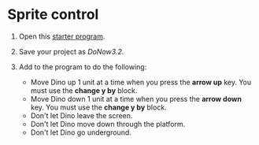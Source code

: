 # Sprite control

1. Open this [starter program](https://snap.berkeley.edu/snap/snap.html#present:Username=andrewspiece&ProjectName=Do_Now%203.2_Starter).

2. Save your project as _DoNow3.2_.

3. Add to the program to do the following:

    * Move Dino up 1 unit at a time when you press the **arrow up** key. You must use the **change y by** block.
    * Move Dino down 1 unit at a time when you press the **arrow down** key. You must use the **change y by** block.
    * Don't let Dino leave the screen.
    * Don't let Dino move down through the platform.
    * Don't let Dino go underground.
